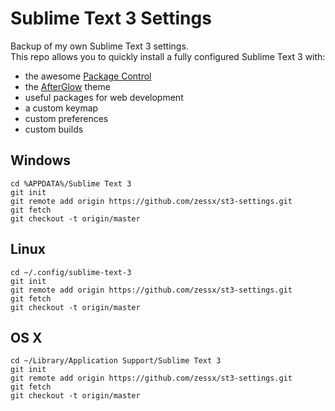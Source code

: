 Sublime Text 3 Settings
=======================

Backup of my own Sublime Text 3 settings.  
This repo allows you to quickly install a fully configured Sublime Text 3 with:

 - the awesome [Package Control](https://github.com/wbond/sublime_package_control) 
 - the [AfterGlow](https://github.com/YabataDesign/afterglow-theme) theme
 - useful packages for web development
 - a custom keymap
 - custom preferences
 - custom builds

Windows
-------

    cd %APPDATA%/Sublime Text 3
    git init
    git remote add origin https://github.com/zessx/st3-settings.git
    git fetch
    git checkout -t origin/master

Linux
-----

    cd ~/.config/sublime-text-3
    git init
    git remote add origin https://github.com/zessx/st3-settings.git
    git fetch
    git checkout -t origin/master

OS X
----

    cd ~/Library/Application Support/Sublime Text 3
    git init
    git remote add origin https://github.com/zessx/st3-settings.git
    git fetch
    git checkout -t origin/master

